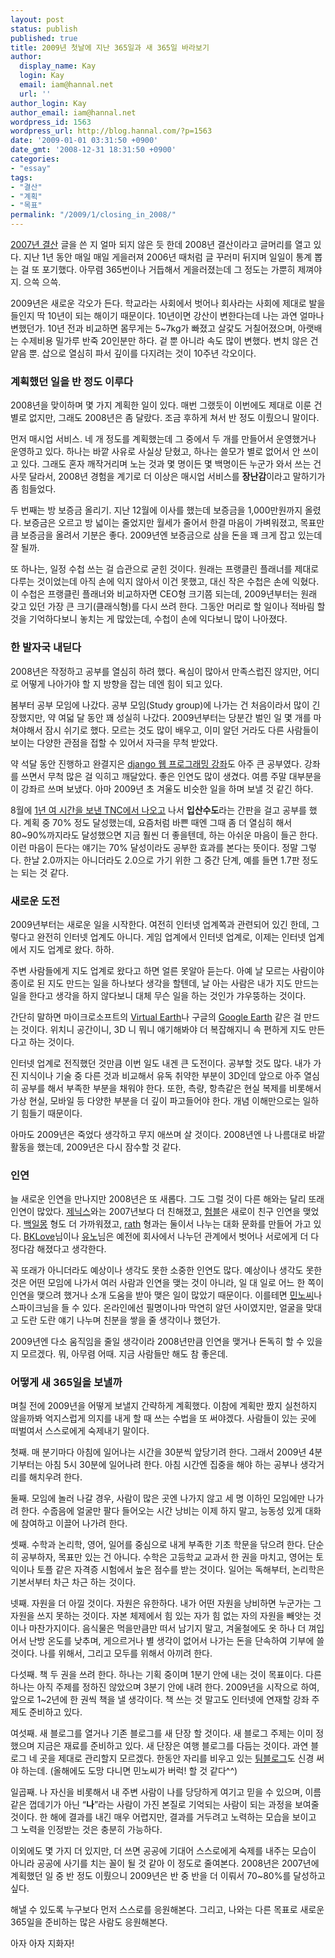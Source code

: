 ```yaml
---
layout: post
status: publish
published: true
title: 2009년 첫날에 지난 365일과 새 365일 바라보기
author:
  display_name: Kay
  login: Kay
  email: iam@hannal.net
  url: ''
author_login: Kay
author_email: iam@hannal.net
wordpress_id: 1563
wordpress_url: http://blog.hannal.com/?p=1563
date: '2009-01-01 03:31:50 +0900'
date_gmt: '2008-12-31 18:31:50 +0900'
categories:
- "essay"
tags:
- "결산"
- "계획"
- "목표"
permalink: "/2009/1/closing_in_2008/"
---
```

<p><a href="http://blog.hannal.com/closing_in_2007/">2007년 결산</a> 글을 쓴 지 얼마 되지 않은 듯 한데 2008년 결산이라고 글머리를 열고 있다. 지난 1년 동안 매일 매일 게을러져 2006년 때처럼 글 꾸러미 뒤지며 일일이 통계 뽑는 걸 또 포기했다. 아무렴 365번이나 거듭해서 게을러졌는데 그 정도는 가뿐히 제껴야지. 으쓱 으쓱.</p>
<p>2009년은 새로운 각오가 든다. 학교라는 사회에서 벗어나 회사라는 사회에 제대로 발을 들인지 딱 10년이 되는 해이기 때문이다. 10년이면 강산이 변한다는데 나는 과연 얼마나 변했던가. 10년 전과 비교하면 몸무게는 5~7kg가 빠졌고 살갗도 거칠어졌으며, 아랫배는 수제비용 밀가루 반죽 20인분만 하다. 겉 뿐 아니라 속도 많이 변했다. 변치 않은 건 얕음 뿐. 삽으로 열심히 파서 깊이를 다지려는 것이 10주년 각오이다.</p>
<h3>계획했던 일을 반 정도 이루다</h3>
<p>2008년을 맞이하며 몇 가지 계획한 일이 있다. 매번 그랬듯이 이번에도 제대로 이룬 건 별로 없지만, 그래도 2008년은 좀 달랐다. 조금 후하게 쳐서 반 정도 이뤘으니 말이다.</p>
<p>먼저 매시업 서비스. 네 개 정도를 계획했는데 그 중에서 두 개를 만들어서 운영했거나 운영하고 있다. 하나는 바깥 사유로 사실상 닫혔고, 하나는 쓸모가 별로 없어서 안 쓰이고 있다. 그래도 혼자 깨작거리며 노는 것과 몇 명이든 몇 백명이든 누군가 와서 쓰는 건 사뭇 달라서, 2008년 경험을 계기로 더 이상은 매시업 서비스를 <strong>장난감</strong>이라고 말하기가 좀 힘들었다.</p>
<p>두 번째는 방 보증금 올리기. 지난 12월에 이사를 했는데 보증금을 1,000만원까지 올렸다. 보증금은 오르고 방 넓이는 줄었지만 월세가 줄어서 한결 마음이 가벼워졌고, 목표만큼 보증금을 올려서 기분은 좋다. 2009년엔 보증금으로 삼을 돈을 꽤 크게 잡고 있는데 잘 될까.</p>
<p>또 하나는, 일정 수첩 쓰는 걸 습관으로 굳힌 것이다. 원래는 프랭클린 플래너를 제대로 다루는 것이었는데 아직 손에 익지 않아서 이건 못했고, 대신 작은 수첩은 손에 익혔다. 이 수첩은 프랭클린 플래너와 비교하자면 CEO형 크기쯤 되는데, 2009년부터는 원래 갖고 있던 가장 큰 크기(클래식형)를 다시 쓰려 한다. 그동안 머리로 할 일이나 적바림 할 것을 기억하다보니 놓치는 게 많았는데, 수첩이 손에 익다보니 많이 나아졌다.</p>
<h3>한 발자국 내딛다</h3>
<p>2008년은 작정하고 공부를 열심히 하려 했다. 욕심이 많아서 만족스럽진 않지만, 어디로 어떻게 나아가야 할 지 방향을 잡는 데엔 힘이 되고 있다.</p>
<p>봄부터 공부 모임에 나갔다. 공부 모임(Study group)에 나가는 건 처음이라서 많이 긴장했지만, 약 여덟 달 동안 꽤 성실히 나갔다. 2009년부터는 당분간 벌인 일 몇 개를 마쳐야해서 잠시 쉬기로 했다. 모르는 것도 많이 배우고, 이미 알던 거라도 다른 사람들이 보이는 다양한 관점을 접할 수 있어서 자극을 무척 받았다.</p>
<p>약 석달 동안 진행하고 완결지은 <a href="http://blog.hannal.com/01-python_django_lecture/">django 웹 프로그래밍 강좌</a>도 아주 큰 공부였다. 강좌를 쓰면서 무척 많은 걸 익히고 깨달았다. 좋은 인연도 많이 생겼다. 여름 주말 대부분을 이 강좌르 쓰며 보냈다. 아마 2009년 초 겨울도 비슷한 일을 하며 보낼 것 같긴 하다.</p>
<p>8월에 <a href="http://blog.hannal.com/ode_to_my_tnc_life/">1년 여 시간을 보낸 TNC에서 나오고</a> 나서 <strong>입산수도</strong>라는 간판을 걸고 공부를 했다. 계획 중 70% 정도 달성했는데, 요즘처럼 바쁜 때엔 그때 좀 더 열심히 해서 80~90%까지라도 달성했으면 지금 훨씬 더 좋을텐데, 하는 아쉬운 마음이 들곤 한다. 이런 마음이 든다는 얘기는 70% 달성이라도 공부한 효과를 본다는 뜻이다. 정말 그렇다. 한날 2.0까지는 아니더라도 2.0으로 가기 위한 그 중간 단계, 예를 들면 1.7판 정도는 되는 것 같다.</p>
<h3>새로운 도전</h3>
<p>2009년부터는 새로운 일을 시작한다. 여전히 인터넷 업계쪽과 관련되어 있긴 한데, 그렇다고 완전히 인터넷 업계도 아니다. 게임 업계에서 인터넷 업계로, 이제는 인터넷 업계에서 지도 업계로 왔다. 하하.</p>
<p>주변 사람들에게 지도 업계로 왔다고 하면 얼른 못알아 듣는다. 아예 날 모르는 사람이야 종이로 된 지도 만드는 일을 하나보다 생각을 할텐데, 날 아는 사람은 내가 지도 만드는 일을 한다고 생각을 하지 않다보니 대체 무슨 일을 하는 것인가 갸우뚱하는 것이다.</p>
<p>간단히 말하면 마이크로소프트의 <a href="http://www.microsoft.com/VIRTUALEARTH/">Virtual Earth</a>나 구글의 <a href="http://earth.google.com/">Google Earth</a> 같은 걸 만드는 것이다. 위치니 공간이니, 3D 니 뭐니 얘기해봐야 더 복잡해지니 속 편하게 지도 만든다고 하는 것이다.</p>
<p>인터넷 업계로 전직했던 것만큼 이번 일도 내겐 큰 도전이다. 공부할 것도 많다. 내가 가진 지식이나 기술 중 다른 것과 비교해서 유독 취약한 부분이 3D인데 앞으로 아주 열심히 공부를 해서 부족한 부분을 채워야 한다. 또한, 측량, 항측같은 현실 복제를 비롯해서 가상 현실, 모바일 등 다양한 부분을 더 깊이 파고들어야 한다. 개념 이해만으로는 일하기 힘들기 때문이다.</p>
<p>아마도 2009년은 죽었다 생각하고 무지 애쓰며 살 것이다. 2008년엔 나 나름대로 바깥 활동을 했는데, 2009년은 다시 잠수할 것 같다.</p>
<h3>인연</h3>
<p>늘 새로운 인연을 만나지만 2008년은 또 새롭다. 그도 그럴 것이 다른 해와는 달리 또래 인연이 많았다. <a href="http://xenix.dj">제닉스</a>와는 2007년보다 더 친해졌고, <a href="http://blog.changetheweb.net/">험블</a>은 새로이 친구 인연을 맺었다. <a href="http://www.crackradio.com/">백일몽</a> 형도 더 가까워졌고, <a href="http://www.xrath.com">rath</a> 형과는 둘이서 나누는 대화 문화를 만들어 가고 있다. <a href="http://bklove.net">BKLove</a>님이나 <a href="http://www.jungyuno.com/">유노</a>님은 예전에 회사에서 나누던 관계에서 벗어나 서로에게 더 다정다감 해졌다고 생각한다.</p>
<p>꼭 또래가 아니더라도 예상이나 생각도 못한 소중한 인연도 많다. 예상이나 생각도 못한 것은 어떤 모임에 나가서 여러 사람과 인연을 맺는 것이 아니라, 일 대 일로 어느 한 쪽이 인연을 맺으려 했거나 소개 도움을 받아 맺은 일이 많았기 때문이다. 이를테면 <a href="http://www.minoci.net/">민노씨</a>나 스파이크님을 들 수 있다. 온라인에선 필명이나마 막연히 알던 사이였지만, 얼굴을 맞대고 도란 도란 얘기 나누며 친분을 쌓을 줄 생각이나 했던가.</p>
<p>2009년엔 다소 움직임을 줄일 생각이라 2008년만큼 인연을 맺거나 돈독히 할 수 있을지 모르겠다. 뭐, 아무렴 어때. 지금 사람들만 해도 참 좋은데.</p>
<h3>어떻게 새 365일을 보낼까</h3>
<p>며칠 전에 2009년을 어떻게 보낼지 간략하게 계획했다. 이참에 계획만 짰지 실천하지 않을까봐 억지스럽게 의지를 내게 할 때 쓰는 수법을 또 써야겠다. 사람들이 있는 곳에 떠벌여서 스스로에게 숙제내기 말이다.</p>
<p>첫째. 매 분기마다 아침에 일어나는 시간을 30분씩 앞당기려 한다. 그래서 2009년 4분기부터는 아침 5시 30분에 일어나려 한다. 아침 시간엔 집중을 해야 하는 공부나 생각거리를 해치우려 한다.</p>
<p>둘째. 모임에 놀러 나갈 경우, 사람이 많은 곳엔 나가지 않고 세 명 이하인 모임에만 나가려 한다. 수줍음에 얼굴만 팔다 들어오는 시간 낭비는 이제 하지 말고, 능동성 있게 대화에 참여하고 이끌어 나가려 한다.</p>
<p>셋째. 수학과 논리학, 영어, 일어를 중심으로 내게 부족한 기초 학문을 닦으려 한다. 단순히 공부하자, 목표만 있는 건 아니다. 수학은 고등학교 교과서 한 권을 마치고, 영어는 토익이나 토플 같은 자격증 시험에서 높은 점수를 받는 것이다. 일어는 독해부터, 논리학은 기본서부터 차근 차근 하는 것이다.</p>
<p>넷째. 자원을 더 아낄 것이다. 자원은 유한하다. 내가 어떤 자원을 낭비하면 누군가는 그 자원을 쓰지 못하는 것이다. 자본 체제에서 힘 있는 자가 힘 없는 자의 자원을 빼앗는 것이나 마찬가지이다. 음식물은 먹을만큼만 떠서 남기지 말고, 겨울철에도 옷 하나 더 껴입어서 난방 온도를 낮추며, 게으르거나 별 생각이 없어서 나가는 돈을 단속하여 기부에 쓸 것이다. 나를 위해서, 그리고 모두를 위해서 아끼려 한다.</p>
<p>다섯째. 책 두 권을 쓰려 한다. 하나는 기획 중이며 1분기 안에 내는 것이 목표이다. 다른 하나는 아직 주제를 정하진 않았으며 3분기 안에 내려 한다. 2009년을 시작으로 하여, 앞으로 1~2년에 한 권씩 책을 낼 생각이다. 책 쓰는 것 말고도 인터넷에 연재할 강좌 주제도 준비하고 있다.</p>
<p>여섯째. 새 블로그를 열거나 기존 블로그를 새 단장 할 것이다. 새 블로그 주제는 이미 정했으며 지금은 재료를 준비하고 있다. 새 단장은 여행 블로그를 다듬는 것이다. 과연 블로그 네 곳을 제대로 관리할지 모르겠다. 한동안 자리를 비우고 있는 <a href="http://www.blographic.net">팀블로그</a>도 신경 써야 하는데. (올해에도 도망 다니면 민노씨가 버럭! 할 것 같다^^)</p>
<p>일곱째. 나 자신을 비롯해서 내 주변 사람이 나를 당당하게 여기고 믿을 수 있으며, 이름같은 껍데기가 아닌 “<strong>나</strong>”라는 사람이 가진 본질로 기억되는 사람이 되는 과정을 보여줄 것이다. 한 해에 결과를 내긴 매우 어렵지만, 결과를 거두려고 노력하는 모습을 보이고 그 노력을 인정받는 것은 충분히 가능하다.</p>
<p>이외에도 몇 가지 더 있지만, 더 쓰면 공공에 기대어 스스로에게 숙제를 내주는 모습이 아니라 공공에 사기를 치는 꼴이 될 것 같아 이 정도로 줄여본다. 2008년은 2007년에 계획했던 일 중 반 정도 이뤘으니 2009년은 반 중 반을 더 이뤄서 70~80%를 달성하고 싶다.</p>
<p>해낼 수 있도록 누구보다 먼저 스스로를 응원해본다. 그리고, 나와는 다른 목표로 새로운 365일을 준비하는 많은 사람도 응원해본다.</p>
<p>아자 아자 지화자!</p>
